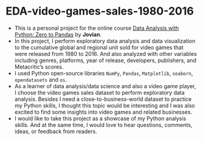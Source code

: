 # EDA-video-games-sales-1980-2016

- This is a personal project for the online course [Data Analysis with Python: Zero to Pandas](https://jovian.ai/learn/data-analysis-with-python-zero-to-pandas) by **Jovian**.
- In this project, I perform exploratory data analysis and data visualization to the cumulative global and regional unit sold for video games that were released from 1980 to 2016. And also analyzed with other variables including genres, platforms, year of release, developers, publishers, and Metacritic’s scores. 
- I used Python open-source libraries `NumPy`, `Pandas`, `Matplotlib`, `seaborn`, `opendatasets` and `os`. 
- As a learner of data analysis/data science and also a video game player, I choose the video games sales dataset to perform exploratory data analysis. Besides I need a close-to-business-world dataset to practice my Python skills, I thought this topic would be interesting and I was also excited to find some insights into video games and related businesses. 
- I would like to take this project as a showcase of my Python analysis skills. And at the same time, I would love to hear questions, comments, ideas, or feedback from readers. 
